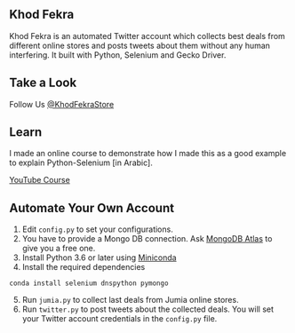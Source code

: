## Khod Fekra

Khod Fekra is an automated Twitter account which collects best deals from different online stores and posts tweets about them without any human interfering. It built with Python, Selenium and Gecko Driver.

## Take a Look

Follow Us [@KhodFekraStore](https://twitter.com/KhodFekraStore)

## Learn 

I made an online course to demonstrate how I made this as a good example to explain Python-Selenium [in Arabic].

[YouTube Course](https://www.youtube.com/playlist?list=PLvLvlVqNQGHD1XUJSYfYezvs9gLdaWHId)

## Automate Your Own Account

1. Edit `config.py` to set your configurations.
2. You have to provide a Mongo DB connection. Ask [MongoDB Atlas](https://www.mongodb.com/cloud/atlas) to give you a free one.
3. Install Python 3.6 or later using [Miniconda](https://docs.conda.io/en/latest/miniconda.html)
4. Install the required dependencies

`conda install selenium dnspython pymongo`

5. Run `jumia.py` to collect last deals from Jumia online stores.
6. Run `twitter.py` to post tweets about the collected deals. You will set your Twitter account credentials in the `config.py` file.